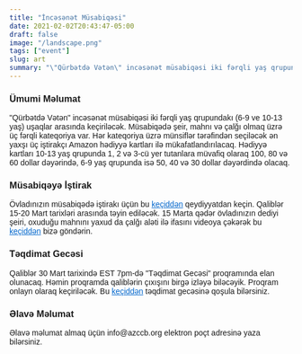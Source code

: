 ```yaml
---
title: "İncəsənət Müsabiqəsi"
date: 2021-02-02T20:43:47-05:00
draft: false
image: "/landscape.png"
tags: ["event"]
slug: art
summary: "\"Qürbətdə Vətən\" incəsənət müsabiqəsi iki fərqli yaş qrupundakı uşaqlar arasında keçiriləcək. Müsabiqədə şeir, mahnı və çalğı olmaq üzrə üç fərqli kateqoriya var. Hər kateqoriya üzrə münsiflər..."
---
```

<div style="font-family: 'Work Sans', sans-serif">
<h3 style="font-family: 'Work Sans', sans-serif">Ümumi Məlumat</h3>
<p>
"Qürbətdə Vətən" incəsənət müsabiqəsi iki fərqli yaş qrupundakı (6-9 ve 10-13 yaş) uşaqlar arasında keçiriləcək. Müsabiqədə şeir, mahnı və çalğı olmaq üzrə üç fərqli kateqoriya var. Hər kateqoriya üzrə münsiflər tərəfindən seçiləcək ən yaxşı üç iştirakçı Amazon hədiyyə kartları ilə mükafatlandırılacaq. Hədiyyə kartları 10-13 yaş qrupunda 1, 2 və 3-cü yer tutanlara müvafiq olaraq 100, 80 və 60 dollar dəyərində, 6-9 yaş qrupunda isə 50, 40 və 30 dollar dəyərdində olacaq.
</p>

<h3 style="font-family: 'Work Sans', sans-serif">Müsabiqəyə İştirak</h3>
<p>
Övladınızın müsabiqədə iştirakı üçün bu <a href="https://forms.gle/WCWX2z3SwdpdaA2YA" target="_blank" style="color: #0066CC;">keçiddən</a> qeydiyyatdan keçin. Qaliblər 15-20 Mart tarixləri arasında təyin ediləcək. 15 Marta qədər övladınızın dediyi şeiri, oxuduğu mahnını yaxud da çalğı aləti ilə ifasını videoya çəkərək bu <a href="https://forms.gle/tGgKsRPDDN9ceiMw8" target="_blank" style="color: #0066CC;">keçiddən</a> bizə göndərin.
</p>

<h3 style="font-family: 'Work Sans', sans-serif">Təqdimat Gecəsi</h3>
<p>
Qaliblər 30 Mart tarixində EST 7pm-də "Təqdimat Gecəsi" proqramında elan olunacaq. Həmin proqramda qaliblərin çıxışını birgə izləyə biləcəyik. Proqram onlayn olaraq keçiriləcək. Bu <a href="https://zoom.us/123456" target="_blank" style="color: #0066CC;">keçiddən</a> təqdimat gecəsinə qoşula bilərsiniz.
</p>

<h3 style="font-family: 'Work Sans', sans-serif">Əlavə Məlumat</h3>
<p>
Əlavə məlumat almaq üçün info@azccb.org elektron poçt adresinə yaza bilərsiniz.
</p>
</div>
